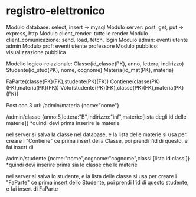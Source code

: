# registro-elettronico

Modulo database: select, insert => mysql
Modulo server: post, get, put => express, http
Modulo client_render: tutte le render
Modulo client_comunicazione: send, load, fetch, login
Modulo admin: eventi utente admin
Modulo prof: eventi utente professore
Modulo pubblico: visualizzazione pubblica


Modello logico-relazionale:
Classe(id_classe(PK), anno, lettera, indirizzo)
Studente(id_stud(PK), nome, cognome)
Materia(id_mat(PK), materia)

FaParte(classe(PK)(FK),studente(PK)(FK))
Contiene(classe(PK)(FK),materia(PK)(FK))
Voto(studente(PK)(FK),classe(PK)(FK),materia(PK)(FK))



Post con 3 url:
/admin/materia
{nome:"nome"}

/admin/classe
{anno:5,lettera:"B",indirizzo:"inf",materie:[lista degli id delle materie]}
*quindi devi prima inserire le materie

nel server si salva la classe nel database, e la lista delle materie si usa per creare i "Contiene"
ce prima insert della Classe, poi prendi l'id di questo, e fai insert di 

/admin/studente
{nome:"nome",cognome:"cognome",classi:[lista id classi]}
*quindi devi inserire prima sia le classe che le materie

nel server si salva lo studente, e la lista delle classe si usa per creare i "FaParte"
ce prima insert dello Studente, poi prendi l'id di questo studente, e fai insert di FaParte